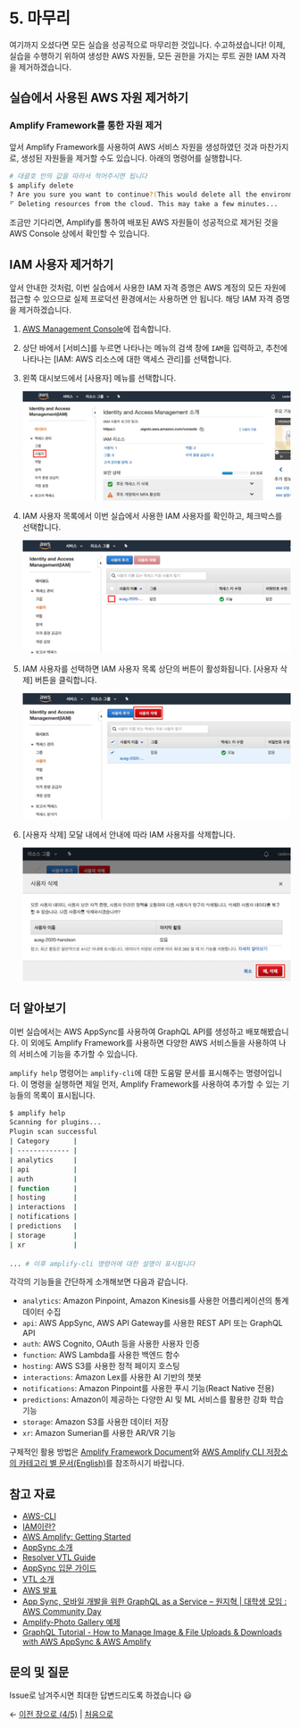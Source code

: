 # 5. 마무리
여기까지 오셨다면 모든 실습을 성공적으로 마무리한 것입니다. 수고하셨습니다! 이제, 실습을 수행하기 위하여 생성한 AWS 자원들, 모든 권한을 가지는 루트 권한 IAM 자격을 제거하겠습니다.

## 실습에서 사용된 AWS 자원 제거하기

### Amplify Framework를 통한 자원 제거
앞서 Amplify Framework를 사용하여 AWS 서비스 자원을 생성하였던 것과 마찬가지로, 생성된 자원들을 제거할 수도 있습니다. 아래의 명령어를 실행합니다.

```bash
# 대괄호 안의 값을 따라서 적어주시면 됩니다
$ amplify delete
? Are you sure you want to continue?(This would delete all the environments of the project from the cloud and wipe out all the local amplify resource files) [Yes]
⠋ Deleting resources from the cloud. This may take a few minutes...
```

조금만 기다리면, Amplify를 통하여 배포된 AWS 자원들이 성공적으로 제거된 것을 AWS Console 상에서 확인할 수 있습니다.

## IAM 사용자 제거하기

앞서 안내한 것처럼, 이번 실습에서 사용한 IAM 자격 증명은 AWS 계정의 모든 자원에 접근할 수 있으므로 실제 프로덕션 환경에서는 사용하면 안 됩니다. 해당 IAM 자격 증명을 제거하겠습니다.

1. [AWS Management Console](https://console.aws.amazon.com)에 접속합니다.

2. 상단 바에서 [서비스]를 누르면 나타나는 메뉴의 검색 창에 `IAM`을 입력하고, 추천에 나타나는 [IAM: AWS 리소스에 대한 액세스 관리]를 선택합니다.

3. 왼쪽 대시보드에서 [사용자] 메뉴를 선택합니다.

    ![iam-delete-01](pics/5/iam-delete-01.png)

4. IAM 사용자 목록에서 이번 실습에서 사용한 IAM 사용자를 확인하고, 체크박스를 선택합니다.

    ![iam-delete-02](pics/5/iam-delete-02.png)

5. IAM 사용자를 선택하면 IAM 사용자 목록 상단의 버튼이 활성화됩니다. [사용자 삭제] 버튼을 클릭합니다.

    ![iam-delete-03](pics/5/iam-delete-03.png)

6. [사용자 삭제] 모달 내에서 안내에 따라 IAM 사용자를 삭제합니다.

    ![iam-delete-04](pics/5/iam-delete-04.png)

## 더 알아보기

이번 실습에서는 AWS AppSync를 사용하여 GraphQL API를 생성하고 배포해봤습니다. 이 외에도 Amplify Framework를 사용하면 다양한 AWS 서비스들을 사용하여 나의 서비스에 기능을 추가할 수 있습니다.

`amplify help` 명령어는 `amplify-cli`에 대한 도움말 문서를 표시해주는 명령어입니다. 이 명령을 실행하면 제일 먼저, Amplify Framework를 사용하여 추가할 수 있는 기능들의 목록이 표시됩니다.

```bash
$ amplify help
Scanning for plugins...
Plugin scan successful
| Category      |
| ------------- |
| analytics     |
| api           |
| auth          |
| function      |
| hosting       |
| interactions  |
| notifications |
| predictions   |
| storage       |
| xr            |

... # 이후 amplify-cli 명령어에 대한 설명이 표시됩니다
```

각각의 기능들을 간단하게 소개해보면 다음과 같습니다.

- `analytics`: Amazon Pinpoint, Amazon Kinesis를 사용한 어플리케이션의 통계 데이터 수집
- `api`: AWS AppSync, AWS API Gateway를 사용한 REST API 또는 GraphQL API
- `auth`: AWS Cognito, OAuth 등을 사용한 사용자 인증
- `function`: AWS Lambda를 사용한 백엔드 함수
- `hosting`: AWS S3를 사용한 정적 페이지 호스팅
- `interactions`: Amazon Lex를 사용한 AI 기반의 챗봇
- `notifications`: Amazon Pinpoint를 사용한 푸시 기능(React Native 전용)
- `predictions`: Amazon이 제공하는 다양한 AI 및 ML 서비스를 활용한 강화 학습 기능
- `storage`: Amazon S3를 사용한 데이터 저장
- `xr`: Amazon Sumerian를 사용한 AR/VR 기능

구체적인 활용 방법은 [Amplify Framework Document](https://aws-amplify.github.io/docs/js/start?platform=purejs)와 [AWS Amplify CLI 저장소의 카테고리 별 문서(English)](https://github.com/aws-amplify/amplify-cli#category-specific-commands)를 참조하시기 바랍니다.

## 참고 자료
- [AWS-CLI](https://docs.aws.amazon.com/ko_kr/cli/latest/userguide/cli-chap-welcome.html)
- [IAM이란?](https://docs.aws.amazon.com/ko_kr/IAM/latest/UserGuide/introduction.html)
- [AWS Amplify: Getting Started](https://aws-amplify.github.io/docs/js/start)
- [AppSync 소개](https://aws.amazon.com/ko/appsync/)
- [Resolver VTL Guide](https://docs.aws.amazon.com/ko_kr/appsync/latest/devguide/resolver-mapping-template-reference.html)
- [AppSync 입문 가이드](https://dev.classmethod.jp/cloud/aws/aws-appsync-re-introduction-2019-korean-ver/)
- [VTL 소개](https://dev.classmethod.jp/cloud/appsync-resolver-vtl-tutorial-ko/)
- [AWS 발표](https://www.slideshare.net/awskorea/aws-app-sync-piljoong-kim)
- [App Sync, 모바일 개발을 위한 GraphQL as a Service – 원지혁 | 대학생 모임 : AWS Community Day](https://www.youtube.com/watch?v=chUsMVg04nU)
- [Amplify-Photo Gallery 예제](https://awskrug.github.io/amplify-photo-gallery-workshop/40_graphql/20_trying_out_queries.html)
- [GraphQL Tutorial - How to Manage Image & File Uploads & Downloads with AWS AppSync & AWS Amplify](https://dev.to/dabit3/graphql-tutorial-how-to-manage-image-file-uploads-downloads-with-aws-appsync-aws-amplify-hga)

## 문의 및 질문
Issue로 남겨주시면 최대한 답변드리도록 하겠습니다 😃

← [이전 장으로 (4/5)](https://github.com/cadenzah/ausg-2020-handson-appsync/blob/master/handson/04.amplify.md) | [처음으로](https://github.com/cadenzah/ausg-2020-handson-appsync/blob/master/handson/01.introduction.md)
